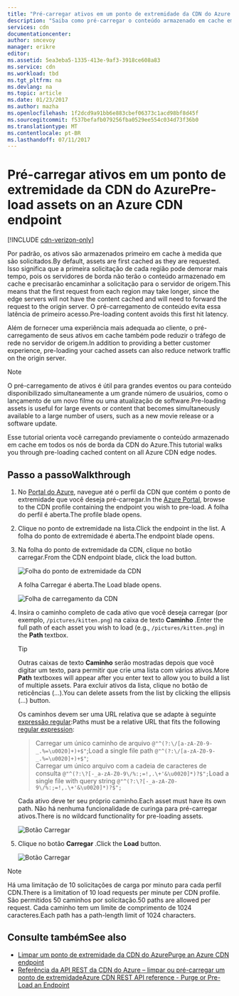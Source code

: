```yaml
---
title: "Pré-carregar ativos em um ponto de extremidade da CDN do Azure | Microsoft Docs"
description: "Saiba como pré-carregar o conteúdo armazenado em cache em um ponto de extremidade da CDN do Azure."
services: cdn
documentationcenter: 
author: smcevoy
manager: erikre
editor: 
ms.assetid: 5ea3eba5-1335-413e-9af3-3918ce608a83
ms.service: cdn
ms.workload: tbd
ms.tgt_pltfrm: na
ms.devlang: na
ms.topic: article
ms.date: 01/23/2017
ms.author: mazha
ms.openlocfilehash: 1f2dcd9a91bb6e883cbef06373c1acd98bf8d45f
ms.sourcegitcommit: f537befafb079256fba0529ee554c034d73f36b0
ms.translationtype: MT
ms.contentlocale: pt-BR
ms.lasthandoff: 07/11/2017
---
```

# <a name="pre-load-assets-on-an-azure-cdn-endpoint"></a><span data-ttu-id="a9e2e-103">Pré-carregar ativos em um ponto de extremidade da CDN do Azure</span><span class="sxs-lookup"><span data-stu-id="a9e2e-103">Pre-load assets on an Azure CDN endpoint</span></span>
[!INCLUDE [cdn-verizon-only](../../includes/cdn-verizon-only.md)]

<span data-ttu-id="a9e2e-104">Por padrão, os ativos são armazenados primeiro em cache à medida que são solicitados.</span><span class="sxs-lookup"><span data-stu-id="a9e2e-104">By default, assets are first cached as they are requested.</span></span> <span data-ttu-id="a9e2e-105">Isso significa que a primeira solicitação de cada região pode demorar mais tempo, pois os servidores de borda não terão o conteúdo armazenado em cache e precisarão encaminhar a solicitação para o servidor de origem.</span><span class="sxs-lookup"><span data-stu-id="a9e2e-105">This means that the first request from each region may take longer, since the edge servers will not have the content cached and will need to forward the request to the origin server.</span></span> <span data-ttu-id="a9e2e-106">O pré-carregamento de conteúdo evita essa latência de primeiro acesso.</span><span class="sxs-lookup"><span data-stu-id="a9e2e-106">Pre-loading content avoids this first hit latency.</span></span>

<span data-ttu-id="a9e2e-107">Além de fornecer uma experiência mais adequada ao cliente, o pré-carregamento de seus ativos em cache também pode reduzir o tráfego de rede no servidor de origem.</span><span class="sxs-lookup"><span data-stu-id="a9e2e-107">In addition to providing a better customer experience, pre-loading your cached assets can also reduce network traffic on the origin server.</span></span>

> [!NOTE]
> <span data-ttu-id="a9e2e-108">O pré-carregamento de ativos é útil para grandes eventos ou para conteúdo disponibilizado simultaneamente a um grande número de usuários, como o lançamento de um novo filme ou uma atualização de software.</span><span class="sxs-lookup"><span data-stu-id="a9e2e-108">Pre-loading assets is useful for  large events or content that becomes simultaneously available to a large number of users, such as a new movie release or a software update.</span></span>
> 
> 

<span data-ttu-id="a9e2e-109">Esse tutorial orienta você carregando previamente o conteúdo armazenado em cache em todos os nós de borda da CDN do Azure.</span><span class="sxs-lookup"><span data-stu-id="a9e2e-109">This tutorial walks you through pre-loading cached content on all Azure CDN edge nodes.</span></span>

## <a name="walkthrough"></a><span data-ttu-id="a9e2e-110">Passo a passo</span><span class="sxs-lookup"><span data-stu-id="a9e2e-110">Walkthrough</span></span>
1. <span data-ttu-id="a9e2e-111">No [Portal do Azure](https://portal.azure.com), navegue até o perfil da CDN que contém o ponto de extremidade que você deseja pré-carregar.</span><span class="sxs-lookup"><span data-stu-id="a9e2e-111">In the [Azure Portal](https://portal.azure.com), browse to the CDN profile containing the endpoint you wish to pre-load.</span></span>  <span data-ttu-id="a9e2e-112">A folha do perfil é aberta.</span><span class="sxs-lookup"><span data-stu-id="a9e2e-112">The profile blade opens.</span></span>
2. <span data-ttu-id="a9e2e-113">Clique no ponto de extremidade na lista.</span><span class="sxs-lookup"><span data-stu-id="a9e2e-113">Click the endpoint in the list.</span></span>  <span data-ttu-id="a9e2e-114">A folha do ponto de extremidade é aberta.</span><span class="sxs-lookup"><span data-stu-id="a9e2e-114">The endpoint blade opens.</span></span>
3. <span data-ttu-id="a9e2e-115">Na folha do ponto de extremidade da CDN, clique no botão carregar.</span><span class="sxs-lookup"><span data-stu-id="a9e2e-115">From the CDN endpoint blade, click the load button.</span></span>
   
    ![Folha do ponto de extremidade da CDN](./media/cdn-preload-endpoint/cdn-endpoint-blade.png)
   
    <span data-ttu-id="a9e2e-117">A folha Carregar é aberta.</span><span class="sxs-lookup"><span data-stu-id="a9e2e-117">The Load blade opens.</span></span>
   
    ![Folha de carregamento da CDN](./media/cdn-preload-endpoint/cdn-load-blade.png)
4. <span data-ttu-id="a9e2e-119">Insira o caminho completo de cada ativo que você deseja carregar (por exemplo, `/pictures/kitten.png`) na caixa de texto **Caminho** .</span><span class="sxs-lookup"><span data-stu-id="a9e2e-119">Enter the full path of each asset you wish to load (e.g., `/pictures/kitten.png`) in the **Path** textbox.</span></span>
   
   > [!TIP]
   > <span data-ttu-id="a9e2e-120">Outras caixas de texto **Caminho** serão mostradas depois que você digitar um texto, para permitir que crie uma lista com vários ativos.</span><span class="sxs-lookup"><span data-stu-id="a9e2e-120">More **Path** textboxes will appear after you enter text to allow you to build a list of multiple assets.</span></span>  <span data-ttu-id="a9e2e-121">Para excluir ativos da lista, clique no botão de reticências (...).</span><span class="sxs-lookup"><span data-stu-id="a9e2e-121">You can delete assets from the list by clicking the ellipsis (...) button.</span></span>
   > 
   > <span data-ttu-id="a9e2e-122">Os caminhos devem ser uma URL relativa que se adapte à seguinte [expressão regular](https://msdn.microsoft.com/library/az24scfc.aspx):</span><span class="sxs-lookup"><span data-stu-id="a9e2e-122">Paths must be a relative URL that fits the following [regular expression](https://msdn.microsoft.com/library/az24scfc.aspx):</span></span>  
   > ><span data-ttu-id="a9e2e-123">Carregar um único caminho de arquivo `@"^(?:\/[a-zA-Z0-9-_.%=\u0020]+)+$"`;</span><span class="sxs-lookup"><span data-stu-id="a9e2e-123">Load a single file path `@"^(?:\/[a-zA-Z0-9-_.%=\u0020]+)+$"`;</span></span>  
   > ><span data-ttu-id="a9e2e-124">Carregar um único arquivo com a cadeia de caracteres de consulta `@"^(?:\?[-_a-zA-Z0-9\/%:;=!,.\+'&\u0020]*)?$";`</span><span class="sxs-lookup"><span data-stu-id="a9e2e-124">Load a single file with query string `@"^(?:\?[-_a-zA-Z0-9\/%:;=!,.\+'&\u0020]*)?$";`</span></span>  
   > 
   > <span data-ttu-id="a9e2e-125">Cada ativo deve ter seu próprio caminho.</span><span class="sxs-lookup"><span data-stu-id="a9e2e-125">Each asset must have its own path.</span></span>  <span data-ttu-id="a9e2e-126">Não há nenhuma funcionalidade de curinga para pré-carregar ativos.</span><span class="sxs-lookup"><span data-stu-id="a9e2e-126">There is no wildcard functionality for pre-loading assets.</span></span>
   > 
   > 
   
    ![Botão Carregar](./media/cdn-preload-endpoint/cdn-load-paths.png)
5. <span data-ttu-id="a9e2e-128">Clique no botão **Carregar** .</span><span class="sxs-lookup"><span data-stu-id="a9e2e-128">Click the **Load** button.</span></span>
   
    ![Botão Carregar](./media/cdn-preload-endpoint/cdn-load-button.png)

> [!NOTE]
> <span data-ttu-id="a9e2e-130">Há uma limitação de 10 solicitações de carga por minuto para cada perfil CDN.</span><span class="sxs-lookup"><span data-stu-id="a9e2e-130">There is a limitation of 10 load requests per minute per CDN profile.</span></span> <span data-ttu-id="a9e2e-131">São permitidos 50 caminhos por solicitação.</span><span class="sxs-lookup"><span data-stu-id="a9e2e-131">50 paths are allowed per request.</span></span> <span data-ttu-id="a9e2e-132">Cada caminho tem um limite de comprimento de 1024 caracteres.</span><span class="sxs-lookup"><span data-stu-id="a9e2e-132">Each path has a path-length limit of 1024 characters.</span></span>
> 
> 

## <a name="see-also"></a><span data-ttu-id="a9e2e-133">Consulte também</span><span class="sxs-lookup"><span data-stu-id="a9e2e-133">See also</span></span>
* [<span data-ttu-id="a9e2e-134">Limpar um ponto de extremidade da CDN do Azure</span><span class="sxs-lookup"><span data-stu-id="a9e2e-134">Purge an Azure CDN endpoint</span></span>](cdn-purge-endpoint.md)
* [<span data-ttu-id="a9e2e-135">Referência da API REST da CDN do Azure – limpar ou pré-carregar um ponto de extremidade</span><span class="sxs-lookup"><span data-stu-id="a9e2e-135">Azure CDN REST API reference - Purge or Pre-Load an Endpoint</span></span>](https://msdn.microsoft.com/library/mt634451.aspx)

